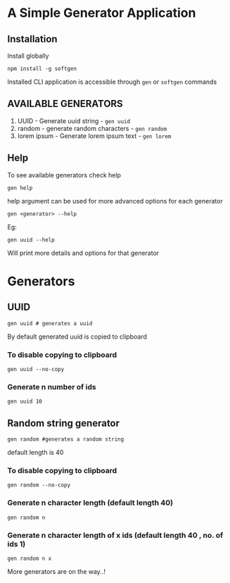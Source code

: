 # A Simple Generator Application

## Installation

Install globally

```shell
npm install -g softgen
```

Installed CLI application is accessible through `gen` or `softgen` commands

## AVAILABLE GENERATORS

1. UUID - Generate uuid string - `gen uuid`
2. random - generate random characters - `gen random`
3. lorem ipsum - Generate lorem ipsum text - `gen lorem`

## Help

To see available generators check help

```shell
gen help
```

help argument can be used for more advanced options for each generator

```shell
gen <generator> --help
```

Eg:

```shell
gen uuid --help
```

Will print more details and options for that generator

# Generators

## UUID

```shell
gen uuid # generates a uuid
```

By default generated uuid is copied to clipboard

### To disable copying to clipboard

```shell
gen uuid --no-copy
```

### Generate n number of ids

```shell
gen uuid 10
```

## Random string generator

```shell
gen random #generates a random string
```

default length is 40

### To disable copying to clipboard

```shell
gen random --no-copy
```

### Generate n character length (default length 40)

```shell
gen random n
```

### Generate n character length of x ids (default length 40 , no. of ids 1)

```shell
gen random n x
```

More generators are on the way..!


